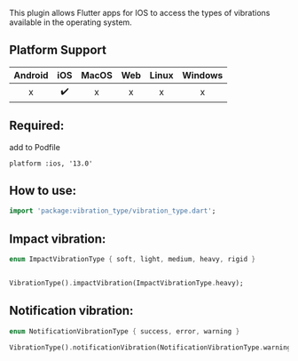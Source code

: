 This plugin allows Flutter apps for IOS to access the types of vibrations available in the operating system.

## Platform Support

| Android | iOS | MacOS | Web | Linux | Windows |
| :-----: | :-: | :---: | :-: | :---: | :-----: |
|   x    | ✔️  |  x   | x  |  x   |   x   |

## Required:
add to Podfile
```switf
platform :ios, '13.0'
```


## How to use:

```dart
import 'package:vibration_type/vibration_type.dart';
```
## Impact vibration:

```dart
enum ImpactVibrationType { soft, light, medium, heavy, rigid }


VibrationType().impactVibration(ImpactVibrationType.heavy);
```

## Notification vibration:

```dart
enum NotificationVibrationType { success, error, warning }

VibrationType().notificationVibration(NotificationVibrationType.warning);
```



